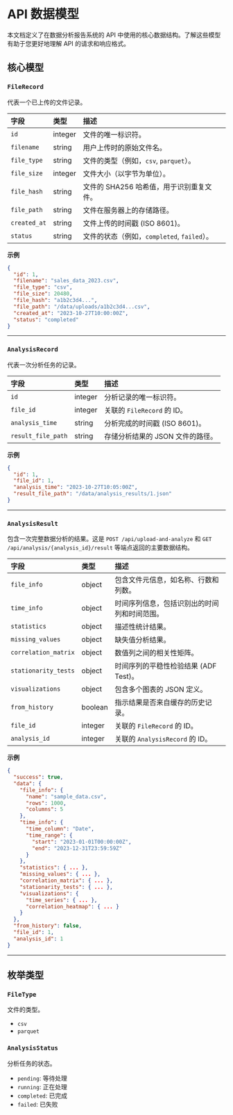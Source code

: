 # API 数据模型

本文档定义了在数据分析报告系统的 API 中使用的核心数据结构。了解这些模型有助于您更好地理解 API 的请求和响应格式。

## 核心模型

### `FileRecord`

代表一个已上传的文件记录。

| 字段 | 类型 | 描述 |
| :--- | :--- | :--- |
| `id` | integer | 文件的唯一标识符。 |
| `filename` | string | 用户上传时的原始文件名。 |
| `file_type` | string | 文件的类型（例如，`csv`, `parquet`）。 |
| `file_size` | integer | 文件大小（以字节为单位）。 |
| `file_hash` | string | 文件的 SHA256 哈希值，用于识别重复文件。 |
| `file_path` | string | 文件在服务器上的存储路径。 |
| `created_at` | string | 文件上传的时间戳 (ISO 8601)。 |
| `status` | string | 文件的状态（例如，`completed`, `failed`）。 |

**示例**

```json
{
  "id": 1,
  "filename": "sales_data_2023.csv",
  "file_type": "csv",
  "file_size": 20480,
  "file_hash": "a1b2c3d4...",
  "file_path": "/data/uploads/a1b2c3d4...csv",
  "created_at": "2023-10-27T10:00:00Z",
  "status": "completed"
}
```

---

### `AnalysisRecord`

代表一次分析任务的记录。

| 字段 | 类型 | 描述 |
| :--- | :--- | :--- |
| `id` | integer | 分析记录的唯一标识符。 |
| `file_id` | integer | 关联的 `FileRecord` 的 ID。 |
| `analysis_time` | string | 分析完成的时间戳 (ISO 8601)。 |
| `result_file_path` | string | 存储分析结果的 JSON 文件的路径。 |

**示例**

```json
{
  "id": 1,
  "file_id": 1,
  "analysis_time": "2023-10-27T10:05:00Z",
  "result_file_path": "/data/analysis_results/1.json"
}
```

---

### `AnalysisResult`

包含一次完整数据分析的结果。这是 `POST /api/upload-and-analyze` 和 `GET /api/analysis/{analysis_id}/result` 等端点返回的主要数据结构。

| 字段 | 类型 | 描述 |
| :--- | :--- | :--- |
| `file_info` | object | 包含文件元信息，如名称、行数和列数。 |
| `time_info` | object | 时间序列信息，包括识别出的时间列和时间范围。 |
| `statistics` | object | 描述性统计结果。 |
| `missing_values` | object | 缺失值分析结果。 |
| `correlation_matrix` | object | 数值列之间的相关性矩阵。 |
| `stationarity_tests` | object | 时间序列的平稳性检验结果 (ADF Test)。 |
| `visualizations` | object | 包含多个图表的 JSON 定义。 |
| `from_history` | boolean | 指示结果是否来自缓存的历史记录。 |
| `file_id` | integer | 关联的 `FileRecord` 的 ID。 |
| `analysis_id` | integer | 关联的 `AnalysisRecord` 的 ID。 |

**示例**

```json
{
  "success": true,
  "data": {
    "file_info": {
      "name": "sample_data.csv",
      "rows": 1000,
      "columns": 5
    },
    "time_info": {
      "time_column": "Date",
      "time_range": {
        "start": "2023-01-01T00:00:00Z",
        "end": "2023-12-31T23:59:59Z"
      }
    },
    "statistics": { ... },
    "missing_values": { ... },
    "correlation_matrix": { ... },
    "stationarity_tests": { ... },
    "visualizations": {
      "time_series": { ... },
      "correlation_heatmap": { ... }
    }
  },
  "from_history": false,
  "file_id": 1,
  "analysis_id": 1
}
```

---

## 枚举类型

### `FileType`

文件的类型。

- `csv`
- `parquet`

### `AnalysisStatus`

分析任务的状态。

- `pending`: 等待处理
- `running`: 正在处理
- `completed`: 已完成
- `failed`: 已失败
